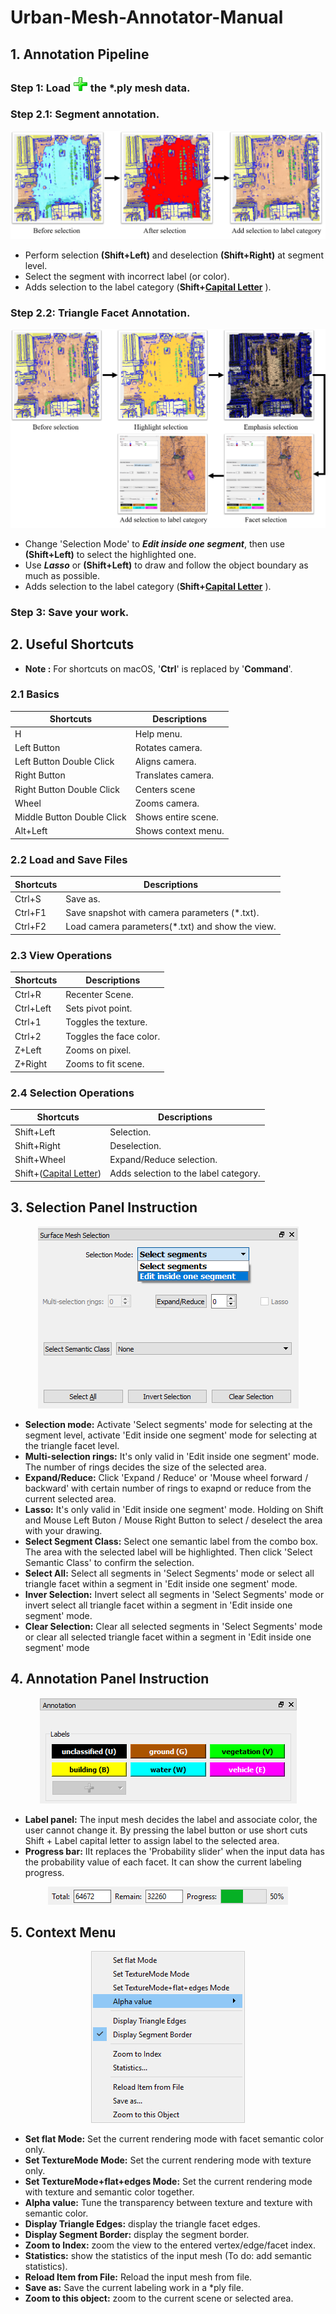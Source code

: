 # Urban-Mesh-Annotator-Manual
## 1. Annotation Pipeline
### Step 1: Load <img src="pics/plus.png"> the *.ply mesh data.

### Step 2.1: Segment annotation.
<center><img src="pics/segment_select_pipeline.png"></center>

- Perform selection **(Shift+Left)** and deselection **(Shift+Right)** at segment level. 
- Select the segment with incorrect label (or color).
- Adds selection to the label category (**Shift+<u>Capital Letter</u>** ). 


### Step 2.2: Triangle Facet Annotation.
<center><img src="pics/segment_inside_pipeline.png"></center>

- Change 'Selection Mode' to ***Edit inside one segment***, then use **(Shift+Left)** 
 to select the highlighted one. 
- Use ***Lasso*** or **(Shift+Left)** to draw and follow the object boundary as much as possible. 
- Adds selection to the label category (**Shift+<u>Capital Letter</u>** ). 

### Step 3: Save your work.

## 2. Useful Shortcuts
* **Note :** For shortcuts on macOS, '**Ctrl**' is replaced by '**Command**'.
### 2.1 Basics
| Shortcuts                    |     Descriptions         |
| -----------------------      | ---------------------    |
| H                            | Help menu.               |
| Left Button                  | Rotates camera.          |
| Left Button Double Click     | Aligns camera.           |
| Right Button                 | Translates camera.       |
| Right Button Double Click    | Centers scene            |
| Wheel                        | Zooms camera.            |
| Middle Button Double Click   | Shows entire scene.      |
| Alt+Left                     | Shows context menu.      |

### 2.2 Load and Save Files
| Shortcuts               |     Descriptions                                |
| ----------------------- | ---------------------                           |
| Ctrl+S                  | Save as.                                        |
| Ctrl+F1                 | Save snapshot with camera parameters (*.txt).   |
| Ctrl+F2                 | Load camera parameters(*.txt) and show the view.|


### 2.3 View Operations
| Shortcuts     |     Descriptions         |
| --------------| ---------------------    |
| Ctrl+R        | Recenter Scene.          |
| Ctrl+Left     | Sets pivot point.        |
| Ctrl+1        | Toggles the texture.     |
| Ctrl+2        | Toggles the face color.  |
| Z+Left        | Zooms on pixel.          |
| Z+Right       | Zooms to fit scene.      |

### 2.4 Selection Operations
| Shortcuts                      |     Descriptions                     |
| --------------                 | ---------------------                |
| Shift+Left                     |Selection.                            |
| Shift+Right                    |Deselection.                          |
| Shift+Wheel                    |Expand/Reduce selection.              |
| Shift+(<u>Capital Letter</u>)  |Adds selection to the label category. |

## 3. Selection Panel Instruction
<center><img src="pics/selection_edit_inside_one_segment.png"></center>

* **Selection mode:** Activate 'Select segments' mode for selecting at the segment level, activate 'Edit inside one segment' mode for selecting
at the triangle facet level.
* **Multi-selection rings:** It's only valid in 'Edit inside one segment' mode. The number of rings decides the size of the selected area.
* **Expand/Reduce:** Click 'Expand / Reduce' or 'Mouse wheel forward / backward' with certain number of rings to exapnd or reduce from the
current selected area.
* **Lasso:** It's only valid in 'Edit inside one segment' mode. Holding on Shift and Mouse Left Buton / Mouse Right Button to select / deselect the
area with your drawing.
* **Select Segment Class:** Select one semantic label from the combo box. The area with the selected label will be highlighted. Then click
'Select Semantic Class' to confirm the selection.
* **Select All:** Select all segments in 'Select Segments' mode or select all triangle facet within a segment in 'Edit inside one segment' mode.
* **Inver Selection:** Invert select all segments in 'Select Segments' mode or invert select all triangle facet within a segment in
'Edit inside one segment' mode.
* **Clear Selection:** Clear all selected segments in 'Select Segments' mode or clear all selected triangle facet within a segment in
'Edit inside one segment' mode

## 4. Annotation Panel Instruction
<center><img src="pics/annotation_panel.png"></center>

* **Label panel:** The input mesh decides the label and associate color, the user cannot change it. By pressing the label button or use short cuts
Shift + Label capital letter to assign label to the selected area.
* **Progress bar:** IIt replaces the 'Probability slider' when the input data has the probability value of each facet. It can show the current labeling
progress.
<center><img src="pics/progress_bar.png"></center>

## 5. Context Menu
<center><img src="pics/context_menu.png"></center>

* **Set flat Mode:** Set the current rendering mode with facet semantic color only.
* **Set TextureMode Mode:** Set the current rendering mode with texture only.
* **Set TextureMode+flat+edges Mode:** Set the current rendering mode with texture and semantic color together.
* **Alpha value:** Tune the transparency between texture and texture with semantic color.
* **Display Triangle Edges:** display the triangle facet edges.
* **Display Segment Border:** display the segment border.
* **Zoom to Index:** zoom the view to the entered vertex/edge/facet index.
* **Statistics:** show the statistics of the input mesh (To do: add semantic statistics).
* **Reload Item from File:** Reload the input mesh from file.
* **Save as:** Save the current labeling work in a *ply file.
* **Zoom to this object:** zoom to the current scene or selected area.
